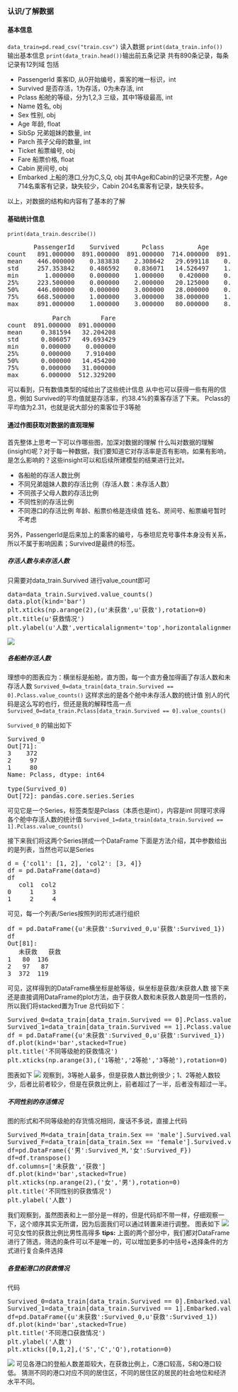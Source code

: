 ### 认识/了解数据
#### 基本信息
```data_train=pd.read_csv("train.csv")```
读入数据
```print(data_train.info())``` 输出基本信息
```print(data_train.head())```输出前五条记录
共有890条记录，每条记录有12列域
包括
- PassengerId 乘客ID, 从0开始编号，乘客的唯一标识，int
- Survived 是否存活，1为存活，0为未存活, int
- Pclass 船舱的等级，分为1,2,3 三级，其中1等级最高, int
- Name 姓名, obj 
- Sex 性别, obj
- Age 年龄, float
- SibSp 兄弟姐妹的数量, int
- Parch 孩子父母的数量, int
- Ticket 船票编号, obj
- Fare 船票价格, float
- Cabin 房间号, obj
- Embarked 上船的港口,分为C,S,Q, obj
其中Age和Cabin的记录不完整，Age 714名乘客有记录，缺失较少，Cabin 204名乘客有记录，缺失较多。

以上，对数据的结构和内容有了基本的了解

#### 基础统计信息
```print(data_train.describe())```
<pre>
       PassengerId    Survived      Pclass         Age       SibSp  \
count   891.000000  891.000000  891.000000  714.000000  891.000000   
mean    446.000000    0.383838    2.308642   29.699118    0.523008   
std     257.353842    0.486592    0.836071   14.526497    1.102743   
min       1.000000    0.000000    1.000000    0.420000    0.000000   
25%     223.500000    0.000000    2.000000   20.125000    0.000000   
50%     446.000000    0.000000    3.000000   28.000000    0.000000   
75%     668.500000    1.000000    3.000000   38.000000    1.000000   
max     891.000000    1.000000    3.000000   80.000000    8.000000   

            Parch        Fare  
count  891.000000  891.000000  
mean     0.381594   32.204208  
std      0.806057   49.693429  
min      0.000000    0.000000  
25%      0.000000    7.910400  
50%      0.000000   14.454200  
75%      0.000000   31.000000  
max      6.000000  512.329200  
</pre>

可以看到，只有数值类型的域给出了这些统计信息
从中也可以获得一些有用的信息，例如
Survived的平均值就是存活率，约38.4%的乘客存活了下来。
Pclass的平均值为2.31，也就是说大部分的乘客位于3等舱

#### 通过作图获取对数据的直观理解
首先整体上思考一下可以作哪些图，加深对数据的理解
什么叫对数据的理解(insight)呢？对于每一种数据，我们要知道它对存活率是否有影响，如果有影响，是怎么影响的？这些insight可以和后续所建模型的结果进行比对。
- 各船舱的存活人数比例
- 不同兄弟姐妹人数的存活比例（存活人数：未存活人数）
- 不同孩子父母人数的存活比例
- 不同性别的存活比例
- 不同港口的存活比例
年龄、船票价格是连续值
姓名、房间号、船票编号暂时不考虑

另外，PassengerId是后来加上的乘客的编号，与泰坦尼克号事件本身没有关系，所以不属于影响因素；Survived是最终的标签。

##### 存活人数与未存活人数
只需要对data_train.Survived 进行value_count即可
<pre>
data=data_train.Survived.value_counts()
data.plot(kind='bar')
plt.xticks(np.arange(2),(u'未获救',u'获救'),rotation=0)
plt.title(u'获救情况')
plt.ylabel(u'人数',verticalalignment='top',horizontalalignment='left',rotation=0)
</pre>
![](./获救情况.png)
##### 各船舱存活人数
理想中的图表应为：横坐标是船舱，直方图，每一个直方叠加得画了存活人数和未存活人数
```Survived_0=data_train[data_train.Survived == 0].Pclass.value_counts()```
这样求出的是各个舱中未存活人数的统计值
别人的代码是这么写的也行，但还是我的解释性高一点
```Survived_0=data_train.Pclass[data_train.Survived == 0].value_counts()```

```Survived_0``` 的输出如下
<pre>
Survived_0
Out[71]: 
3    372
2     97
1     80
Name: Pclass, dtype: int64

type(Survived_0)
Out[72]: pandas.core.series.Series
</pre>
可见它是一个Series，标签类型是Pclass（本质也是int），内容是int
同理可求得各个舱中存活人数的统计值
```Survived_1=data_train[data_train.Survived == 1].Pclass.value_counts()```

接下来我们将这两个Series拼成一个DataFrame
下面是方法介绍，其中参数给出的是列表，当然也可以是Series
<pre>
d = {'col1': [1, 2], 'col2': [3, 4]}
df = pd.DataFrame(data=d)
df
   col1  col2
0     1     3
1     2     4
</pre>
可见，每一个列表/Series按照列的形式进行组织
<pre>
df = pd.DataFrame({u'未获救':Survived_0,u'获救':Survived_1})
df
Out[81]: 
   未获救   获救
1   80  136
2   97   87
3  372  119
</pre>
可见，这样得到的DataFrame横坐标是舱等级，纵坐标是获救/未获救人数
接下来还是直接调用DataFrame的plot方法，由于获救人数和未获救人数是同一性质的，所以我们将stacked置为True
总代码如下：
<pre>
Survived_0=data_train[data_train.Survived == 0].Pclass.value_counts()
Survived_1=data_train[data_train.Survived == 1].Pclass.value_counts()
df = pd.DataFrame({u'未获救':Survived_0,u'获救':Survived_1})
df.plot(kind='bar',stacked=True)
plt.title('不同等级舱的获救情况')
plt.xticks(np.arange(3),('1等舱','2等舱','3等舱'),rotation=0)
</pre>
图表如下
![](./不同等级舱的获救情况.png)
观察到，3等舱人最多，但是获救人数比例很少；1、2等舱人数较少，后者比前者较少，但是在获救比例上，前者超过了一半，后者没有超过一半。

##### 不同性别的存活情况
图的形式和不同等级舱的存货情况相同，废话不多说，直接上代码
<pre>
Survived_M=data_train[data_train.Sex == 'male'].Survived.value_counts()
Survived_F=data_train[data_train.Sex == 'female'].Survived.value_counts()
df=pd.DataFrame({'男':Survived_M,'女':Survived_F})
df=df.transpose()
df.columns=['未获救','获救']
df.plot(kind='bar',stacked=True)
plt.xticks(np.arange(2),('女','男'),rotation=0)
plt.title('不同性别的获救情况')
plt.ylabel('人数')
</pre>
我们观察到，虽然图表和上一部分是一样的，但是代码却不带一样，仔细观察一下，这个顺序其实无所谓，因为后面我们可以通过转置来进行调整。
图表如下
![](./不同性别的获救情况.png)
可见女性的获救比例比男性高得多
**tips:**
    上面的两个部分中，我们都对DataFrame进行了筛选，筛选的条件可以不是唯一的，可以增加更多的中括号+选择条件的方式进行复合条件选择
##### 各登船港口的获救情况
代码
<pre>
Survived_0=data_train[data_train.Survived == 0].Embarked.value_counts()
Survived_1=data_train[data_train.Survived == 1].Embarked.value_counts()
df=pd.DataFrame({u'未获救':Survived_0,u'获救':Survived_1})
df.plot(kind='bar',stacked=True)
plt.title('不同港口获救情况')
plt.ylabel('人数')
plt.xticks([0,1,2],('S','C','Q'),rotation=0)
</pre>

![](./不同港口获救情况.png)
可见各港口的登船人数差距较大，在获救比例上，C港口较高，S和Q港口较低。
猜测不同的港口对应不同的居住区，不同的居住区的居民的社会地位和经济水平不同。

